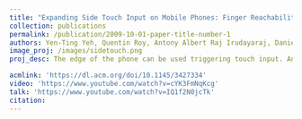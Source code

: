 ```yaml
---
title: "Expanding Side Touch Input on Mobile Phones: Finger Reachability and Two-Dimensional Taps and Flicks using the Index and Thumb, ISS 2020"
collection: publications
permalink: /publication/2009-10-01-paper-title-number-1
authors: Yen-Ting Yeh, Quentin Roy, Antony Albert Raj Irudayaraj, Daniel Vogel
image_proj: /images/sidetouch.png
proj_desc: The edge of the phone can be used triggering touch input. An initial experiment studied the reachability of their fingers to different areas on the phone. Then, we ran two separate experiment to evaluate tapping performance and flicking gestures along the edge of phone performed using the thumb and index finger. We also built a PCBs with touch sensing input which are placed on the edge of phone to demonstrate the application of interacting along the side of the phone.

acmlink: 'https://dl.acm.org/doi/10.1145/3427334'
video: 'https://www.youtube.com/watch?v=cYK3FmNqKcg'
talk: 'https://www.youtube.com/watch?v=IQ1f2N0jcTk'
citation:
---
```





